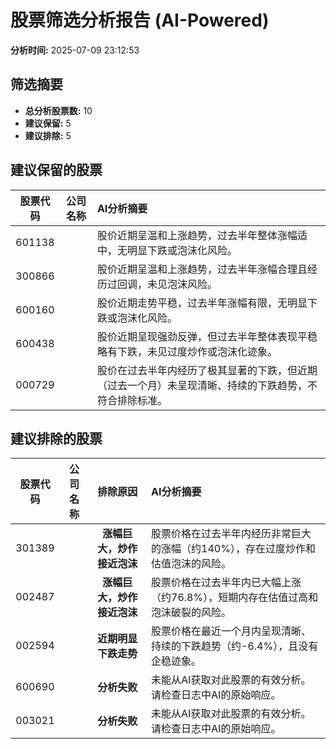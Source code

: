 # 股票筛选分析报告 (AI-Powered)

**分析时间:** 2025-07-09 23:12:53

## 筛选摘要

- **总分析股票数:** 10
- **建议保留:** 5
- **建议排除:** 5

## 建议保留的股票

| 股票代码 | 公司名称 | AI分析摘要 |
|:---:|:---:|:---|
| 601138 |  | 股价近期呈温和上涨趋势，过去半年整体涨幅适中，无明显下跌或泡沫化风险。 |
| 300866 |  | 股价近期呈温和上涨趋势，过去半年涨幅合理且经历过回调，未见泡沫风险。 |
| 600160 |  | 股价近期走势平稳，过去半年涨幅有限，无明显下跌或泡沫化风险。 |
| 600438 |  | 股价近期呈现强劲反弹，但过去半年整体表现平稳略有下跌，未见过度炒作或泡沫化迹象。 |
| 000729 |  | 股价在过去半年内经历了极其显著的下跌，但近期（过去一个月）未呈现清晰、持续的下跌趋势，不符合排除标准。 |

## 建议排除的股票

| 股票代码 | 公司名称 | 排除原因 | AI分析摘要 |
|:---:|:---:|:---:|:---|
| 301389 |  | **涨幅巨大，炒作接近泡沫** | 股票价格在过去半年内经历非常巨大的涨幅（约140%），存在过度炒作和估值泡沫的风险。 |
| 002487 |  | **涨幅巨大，炒作接近泡沫** | 股票价格在过去半年内已大幅上涨（约76.8%），短期内存在估值过高和泡沫破裂的风险。 |
| 002594 |  | **近期明显下跌走势** | 股票价格在最近一个月内呈现清晰、持续的下跌趋势（约-6.4%），且没有企稳迹象。 |
| 600690 |  | **分析失败** | 未能从AI获取对此股票的有效分析。请检查日志中AI的原始响应。 |
| 003021 |  | **分析失败** | 未能从AI获取对此股票的有效分析。请检查日志中AI的原始响应。 |
